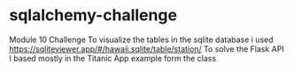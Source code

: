 # sqlalchemy-challenge
Module 10 Challenge
To visualize the tables in the sqlite database i used https://sqliteviewer.app/#/hawaii.sqlite/table/station/
To solve the Flask API I based mostly in the Titanic App example form the class
